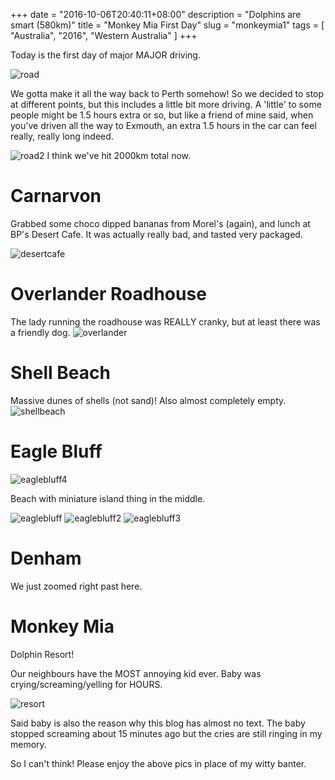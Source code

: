 +++
date = "2016-10-06T20:40:11+08:00"
description = "Dolphins are smart (580km)"
title = "Monkey Mia First Day"
slug = "monkeymia1"
tags = [ "Australia", "2016", "Western Australia" ]
+++

Today is the first day of major MAJOR driving.

![road](/images/2016/monkeymia/road.jpg)

We gotta make it all the way back to Perth somehow! So we decided to stop at different points, but this includes a little bit more driving. A 'little' to some people might be 1.5 hours extra or so, but like a friend of mine said, when you've driven all the way to Exmouth, an extra 1.5 hours in the car can feel really, really long indeed.

![road2](/images/2016/monkeymia/road2.jpg)
I think we've hit 2000km total now.

# Carnarvon

Grabbed some choco dipped bananas from Morel's (again), and lunch at BP's Desert Cafe. It was actually really bad, and tasted very packaged.

![desertcafe](/images/2016/monkeymia/desertcafe.jpg)

# Overlander Roadhouse
The lady running the roadhouse was REALLY cranky, but at least there was a friendly dog.
![overlander](/images/2016/monkeymia/overlander.jpg)

# Shell Beach
Massive dunes of shells (not sand)! Also almost completely empty.
![shellbeach](/images/2016/monkeymia/shellbeach.jpg)

# Eagle Bluff
![eaglebluff4](/images/2016/monkeymia/eaglebluff4.jpg)

Beach with miniature island thing in the middle.

![eaglebluff](/images/2016/monkeymia/eaglebluff.jpg)
![eaglebluff2](/images/2016/monkeymia/eaglebluff2.jpg)
![eaglebluff3](/images/2016/monkeymia/eaglebluff3.jpg)

# Denham
We just zoomed right past here.

# Monkey Mia

Dolphin Resort!

Our neighbours have the MOST annoying kid ever. Baby was crying/screaming/yelling for HOURS.

![resort](/images/2016/monkeymia/resort.jpg)

Said baby is also the reason why this blog has almost no text. The baby stopped screaming about 15 minutes ago but the cries are still ringing in my memory.

So I can't think! Please enjoy the above pics in place of my witty banter.
